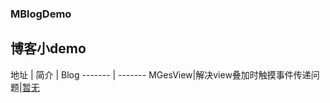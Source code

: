 ### MBlogDemo
博客小demo
--
地址 | 简介 | Blog
------- | -------
MGesView|解决view叠加时触摸事件传递问题|[暂无](www.baidu.com)


